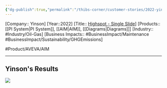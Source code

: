 ```yaml
---
{"dg-publish":true,"permalink":"/thibs-corner/customer-stories/2022-yinson-single-slide/"}
---
```


[Company:: Yinson]
[Year::2022]
[Title:: [Highspot - Single Slide](https://aveva.highspot.com/items/646b6fd951f2a37d03cc474a?lfrm=srp.1)]
[Products:: [[PI System\|PI System]], [[AIM\|AIM]], [[Diagrams\|Diagrams]]]
[Industry:: #Industry/Oil-Gas]
[Business Impacts:: #BusinessImpact/Maintenance #BusinessImpact/Sustainability/GHGEmissions]

#Product/AVEVA/AIM 

---
## Yinson's Results
![](https://i.imgur.com/Y00in7k.png)
